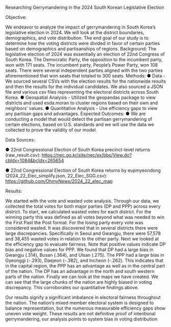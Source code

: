 Researching Gerrymandering in the 2024 South Korean Legislative Election


Objective: 

We endeavor to analyze the impact of gerrymandering in South Korea’s legislative election in 2024. We will look at the district boundaries, demographics, and vote distribution. The end goal of our study is to determine how the voting districts were divided in favor of certain parties based on demographics and partisanships of regions. 
Background:
The legislative election of 2024 was essentially an election of 22nd Congress of South Korea. The Democratic Party, the opposition to the incumbent party, won with 171 seats. The incumbent party, People’s Power Party,  won 108 seats. There were several independent parties aligned with the two parties aforementioned that won seats that totaled to 300 seats. 
Methods:
●	Data - We sourced several CSVs with the election results for the nationwide results and then the results for the individual candidates. We also sourced a JSON file and various csv files representing the electoral districts across South Korea. 
●	Geospatial Analysis - Utilized the geopandas package to view districts and used esda.moran to cluster regions based on their own and neighbors’ values. 
●	Quantitative Analysis - Use efficiency gaps to view any partisan gaps and advantages. 
Expected Outcomes:
●	We are conducting a model that would detect the partisan gerrymandering of certain elections, based on U.S. standards and we will use the data we collected to prove the validity of our model. 


Data Sources:

●	22nd Congressional Election of South Korea precinct-level returns (raw_result.csv): 
https://nec.go.kr/site/nec/ex/bbs/View.do?cbIdx=1084&bcIdx=265654

●	22nd Congressional Election of South Korea returns by eupmyeondong (2024_22_Elec_simplify.json, 22_Elec_SGG.csv): 
https://github.com/OhmyNews/2024_22_elec_map

Results:  

We started with the vote and wasted vote analysis. Through our data, we collected the total votes for both major parties (DP and PPP) across every district. To start, we calculated wasted votes for each district. For the winning party this was defined as all votes beyond what was needed to win the First Past the Post format. For the losing party every vote was considered wasted. It was discovered that in several districts there were large discrepancies. Specifically in Seoul and Gwangju, there were 57,578 and 38,455 wasted votes in relation to the other party.
Next we looked at the efficiency gap to evaluate fairness. Note that positive values indicate DP bias and negative values for PPP. We found that DP had a large bias in Gwangju (.314), Busan (.364), and Ulsan (.275). The PPP had a large bias in Gyeonggi (-.293), Daejeon (-.382), and Incheon (-.262). This indicates that in the capital region, the PPP has an advantage as well as in the central part of the nation. The DP has an advantage in the north and south western parts of the nation. 
Finally we can look at the maps we have created. We can see that the large chunks of the nation are highly biased in voting discrepancy. This corroborates our quantitative findings above. 

Our results signify a significant imbalance in electoral fairness throughout the nation. The nation’s mixed member electoral system is designed to balance representation, but the numerous measurable efficiency gaps show uneven vote weight. These results are not definitive proof of intentional gerrymandering, our analysis points to system bias in voting distribution
